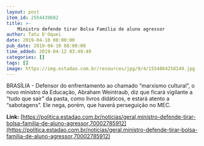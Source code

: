 ```yaml
---
layout: post
item_id: 2554439682
title: >-
    Ministro defende tirar Bolsa Família de aluno agressor
author: Tatu D'Oquei
date: 2019-04-10 08:00:00
pub_date: 2019-04-10 08:00:00
time_added: 2019-04-12 03:49:49
categories: []
tags: []
image: https://img.estadao.com.br/resources/jpg/9/4/1554864258149.jpg
---
```


BRASÍLIA - Defensor do enfrentamento ao chamado “marxismo cultural”, o novo ministro da Educação, Abraham Weintraub, diz que ficará vigilante a “tudo que sair” da pasta, como livros didáticos, e estará atento a “sabotagens”. Ele nega, porém, que haverá perseguição no MEC.

**Link:** [https://politica.estadao.com.br/noticias/geral,ministro-defende-tirar-bolsa-familia-de-aluno-agressor,70002785912](https://politica.estadao.com.br/noticias/geral,ministro-defende-tirar-bolsa-familia-de-aluno-agressor,70002785912)


